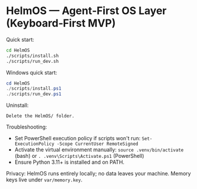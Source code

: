 # HelmOS — Agent‑First OS Layer (Keyboard‑First MVP)

Quick start:
```bash
cd HelmOS
./scripts/install.sh
./scripts/run_dev.sh
```

Windows quick start:
```powershell
cd HelmOS
./scripts/install.ps1
./scripts/run_dev.ps1
```

Uninstall:
```
Delete the HelmOS/ folder.
```

Troubleshooting:

- Set PowerShell execution policy if scripts won't run: `Set-ExecutionPolicy -Scope CurrentUser RemoteSigned`
- Activate the virtual environment manually: `source .venv/bin/activate` (bash) or `. .venv\Scripts\Activate.ps1` (PowerShell)
- Ensure Python 3.11+ is installed and on PATH.

Privacy: HelmOS runs entirely locally; no data leaves your machine. Memory keys live under `var/memory.key`.
